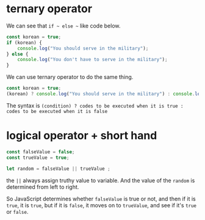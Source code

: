 # ternary operator

We can see that `if ~ else ~` like code below.

```js
const korean = true;
if (korean) {
    console.log("You should serve in the military");
} else {
    console.log("You don't have to serve in the military");
}
```

We can use ternary operator to do the same thing.

```js
const korean = true;
(korean) ? console.log("You should serve in the military") : console.log("You don't have to serve in the military");
```

The syntax is `(condition) ? codes to be executed when it is true : codes to be executed when it is false`

# logical operator + short hand

```js
const falseValue = false;
const trueValue = true;

let random = falseValue || trueValue ;
```

the `||` always assign truthy value to variable. And the value of the `random` is determined from left to right.

So JavaScript determines whether `falseValue` is true or not, and then if it is `true`, it is `true`, but if it is `false`, it moves on to `trueValue`, and see if it's `true` or `false`.
